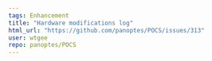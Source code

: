 ```yaml
---
tags: Enhancement
title: "Hardware modifications log"
html_url: "https://github.com/panoptes/POCS/issues/313"
user: wtgee
repo: panoptes/POCS
---
```



